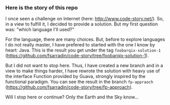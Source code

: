 ### Here is the story of this repo

I once seen a challenge on Internet (here: http://www.code-story.net/). So, in
a view to fulfill it, I decided to provide a solution. But my first question
was: "which language I'll used?"

For the language, there are many choices. But, before to explore languages I
do not really master, I have prefered to started with the one I know by
heart: Java. This is the result you get under the tag `foobarqix-solution-1`
(https://github.com/fsarradin/code-story/tree/foobarqix-solution-1).

But I did not want to stop here. Thus, I have created a new branch and in a
view to make things harder, I have rewrote the solution with heavy use of
the interface Function provided by Guava, strongly inspired by the
functional paradigm. You can see the result in the branch `fp-appraoch`
(https://github.com/fsarradin/code-story/tree/fp-approach).

Will I stop here or continue? Only the Earth and the Sky know...
